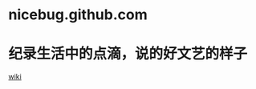 nicebug.github.com
==================
纪录生活中的点滴，说的好文艺的样子
==================
[wiki](https://github.com/nicebug/nicebug.github.com/wiki)
